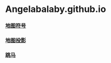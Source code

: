 # Angelabalaby.github.io
### [地图符号](https://angelabalaby.github.io/地图符号2.html)
### [地图投影](https://angelabalaby.github.io/地图投影2.html)
### [跳马](https://angelabalaby.github.io/跳马.html)
